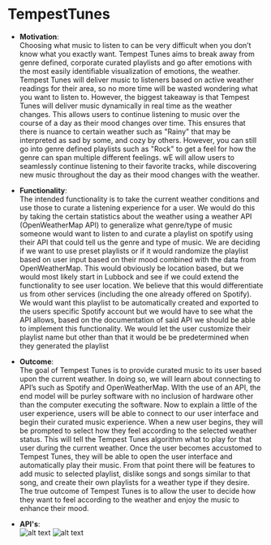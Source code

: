 # TempestTunes

- **Motivation**: <br />
Choosing what music to listen to can be very difficult when you don’t know what you exactly want. Tempest Tunes aims to break away from genre defined, corporate curated playlists and go after emotions with the most easily identifiable visualization of emotions, the weather. Tempest Tunes will deliver music to listeners based on active weather readings for their area, so no more time will be wasted wondering what you want to listen to. However, the biggest takeaway is that Tempest Tunes will deliver music dynamically in real time as the weather changes. This allows users to continue listening to music over the course of a day as their mood changes over time. This ensures that there is nuance to certain weather such as "Rainy" that may be interpreted as sad by some, and cozy by others. However, you can still go into genre defined playlists such as "Rock" to get a feel for how the genre can span multiple different feelings. wE will allow users to seamlessly continue listening to their favorite tracks, while discovering new music throughout the day as their mood changes with the weather.

- **Functionality**: <br />
The intended functionality is to take the current weather conditions and use those to curate a listening experience for a user. We would do this by taking the certain statistics about the weather using a weather API (OpenWeatherMap API) to generalize what genre/type of music someone would want to listen to and curate a playlist on spotify using their API that could tell us the genre and type of music. We are deciding if we want to use preset playlists or if it would randomize the playlist based on user input based on their mood combined with the data from OpenWeatherMap. This would obviously be location based, but we would most likely start in Lubbock and see if we could extend the functionality to see user location. We believe that this would differentiate us from other services (including the one already offered on Spotify). We would want this playlist to be automatically created and exported to the users specific Spotify account but we would have to see what the API allows, based on the documentation of said API we should be able to implement this functionality. We would let the user customize their playlist name but other than that it would be be predetermined when they generated the playlist 

- **Outcome**: <br />
The goal of Tempest Tunes is to provide curated music to its user based upon the current weather. In doing so, we will learn about connecting to API’s such as Spotify and OpenWeatherMap. WIth the use of an API, the end model will be purley software with no inclusion of hardware other than the computer executing the software. Now to explain a little of the user experience, users will be able to connect to our user interface and begin their curated music experience. When a new user begins, they will be prompted to select how they feel according to the selected weather status. This will tell the Tempest Tunes algorithm what to play for that user during the current weather. Once the user becomes accustomed to Tempest Tunes, they will be able to open the user interface and automatically play their music. From that point there will be features to add music to selected playlist, dislike songs and songs similar to that song, and create their own playlists for a weather type if they desire. The true outcome of Tempest Tunes is to allow the user to decide how they want to feel according to the weather and enjoy the music to enhance their mood. 

- **API's**: <br />
![alt text](http://url/to/img.png)
![alt text]([http://url/to/img.png](https://www.google.com/search?q=openweathermap&sxsrf=ALiCzsaBgoFjTwcAIFbAt1MV57O6kL0aRQ:1664201202235&tbm=isch&source=iu&ictx=1&vet=1&fir=ANrsuDBuCgnXBM%252CQz7ZZ0cKw2kfOM%252C_%253B6VuVl-ZYGQGClM%252CVlepi8JP4wrfmM%252C_%253BYNVoxXuR4tuQWM%252CNPWZdzMsHgOBrM%252C_%253BVEN477S5ET-IKM%252C8fCGGGI1OVEtjM%252C_%253BS1QOo3bLy8L5_M%252CQz7ZZ0cKw2kfOM%252C_&usg=AI4_-kS2sfwecR7_mrayraVxcvWSYHjuzQ&sa=X&ved=2ahUKEwjBwPnL0LL6AhUhC0QIHSo8Bk8Q_h16BAhOEAE#imgrc=YNVoxXuR4tuQWM))
